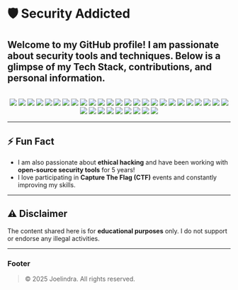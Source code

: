 # 🛡️ Security Addicted

## Welcome to my GitHub profile! I am passionate about security tools and techniques. Below is a glimpse of my **Tech Stack**, contributions, and personal information.
<br>

<div align="center">
<img src="https://img.shields.io/badge/Metasploit-7A1736?style=flat-square&logo=metasploit&logoColor=white">
<img src="https://img.shields.io/badge/Nmap-7A7A7A?style=flat-square&logo=nmap&logoColor=white">
<img src="https://img.shields.io/badge/Wireshark-0085B8?style=flat-square&logo=wireshark&logoColor=white">
<img src="https://img.shields.io/badge/Kali_Linux-557CFF?style=flat-square&logo=kali-linux&logoColor=white">
<img src="https://img.shields.io/badge/OSINT-003F5C?style=flat-square&logo=osint&logoColor=white">
<img src="https://img.shields.io/badge/Nessus-1F6A58?style=flat-square&logo=nessus&logoColor=white">
<img src="https://img.shields.io/badge/John_the_Ripper-0E79A2?style=flat-square&logo=john-the-ripper&logoColor=white">
<img src="https://img.shields.io/badge/Hashcat-F17915?style=flat-square&logo=hashcat&logoColor=white">
<img src="https://img.shields.io/badge/Parrot_Security-2F2D7F?style=flat-square&logo=parrot-security&logoColor=white">
<img src="https://img.shields.io/badge/Spiderfoot-0081B3?style=flat-square&logo=spiderfoot&logoColor=white">
<img src="https://img.shields.io/badge/SleuthKit-8F8F8F?style=flat-square&logo=sleuthkit&logoColor=white">
<img src="https://img.shields.io/badge/ZAP-FF6347?style=flat-square&logo=owasp-zap&logoColor=white">
<img src="https://img.shields.io/badge/SecurityTribe-212121?style=flat-square&logo=security-tribe&logoColor=white">
<img src="https://img.shields.io/badge/Fir3wall-2980B9?style=flat-square&logo=firewall&logoColor=white">
<img src="https://img.shields.io/badge/SecurityTools-3E3E3E?style=flat-square&logo=security-tools&logoColor=white">
<img src="https://img.shields.io/badge/Phantom-888888?style=flat-square&logo=phantom&logoColor=white">
<img src="https://img.shields.io/badge/ActiveDirectory-0A79D6?style=flat-square&logo=microsoft-active-directory&logoColor=white">
<img src="https://img.shields.io/badge/Sysmon-EE0000?style=flat-square&logo=sysmon&logoColor=white">
<img src="https://img.shields.io/badge/Fortinet-FD7E1D?style=flat-square&logo=fortinet&logoColor=white">
<img src="https://img.shields.io/badge/Proxmark3-90A0C7?style=flat-square&logo=proxmark3&logoColor=white">
<img src="https://img.shields.io/badge/Next-Generation_Firewall-1E92A6?style=flat-square&logo=firewall&logoColor=white">
<img src="https://img.shields.io/badge/Security_Information_and_Event_Management-1A74B8?style=flat-square&logo=siem&logoColor=white">
<img src="https://img.shields.io/badge/Cloudflare-FF6D6D?style=flat-square&logo=cloudflare&logoColor=white">
<img src="https://img.shields.io/badge/Pentesting-073F61?style=flat-square&logo=penetration-testing&logoColor=white">
<img src="https://img.shields.io/badge/Exploit-DB-59A14B?style=flat-square&logo=exploit-db&logoColor=white">
<img src="https://img.shields.io/badge/TCPdump-FFC0CB?style=flat-square&logo=tcpdump&logoColor=white">
<img src="https://img.shields.io/badge/Netcat-007BB8?style=flat-square&logo=netcat&logoColor=white">
<img src="https://img.shields.io/badge/Firewall-5A2D8E?style=flat-square&logo=firewall&logoColor=white">
<img src="https://img.shields.io/badge/Adversary_Tactics-70D2D2?style=flat-square&logo=adversary-tactics&logoColor=white">
<img src="https://img.shields.io/badge/Threat_Hunting-56D74C?style=flat-square&logo=threathunting&logoColor=white">
<img src="https://img.shields.io/badge/OSCP-0040FF?style=flat-square&logo=offensive-security&logoColor=white">
<img src="https://img.shields.io/badge/OSWE-FF7B00?style=flat-square&logo=offensive-security&logoColor=white">
<img src="https://img.shields.io/badge/Pwning-9E9E9E?style=flat-square&logo=pwn&logoColor=white">
<img src="https://img.shields.io/badge/Seclists-FA5B00?style=flat-square&logo=seclists&logoColor=white">
</div>

---

## ⚡ Fun Fact

- I am also passionate about **ethical hacking** and have been working with **open-source security tools** for 5 years!
- I love participating in **Capture The Flag (CTF)** events and constantly improving my skills.

---

## ⚠️ Disclaimer

The content shared here is for **educational purposes** only. I do not support or endorse any illegal activities.

---

### Footer

> &copy; 2025 Joelindra. All rights reserved.

